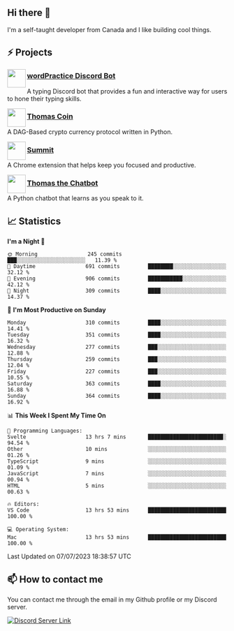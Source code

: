 <h2>Hi there 👋</h2>

<p>I'm a self-taught developer from Canada and I like building cool things.</p>

<h2>⚡ Projects</h2>

<img align="left" src="https://i.imgur.com/BIzs17V.png" width="42" height="42" />
<h3><a target="_blank" href="https://wordpractice.principle.sh/">wordPractice Discord Bot</a></h3>
<p>A typing Discord bot that provides a fun and interactive way for users to hone their typing skills.</p>

<img align="left" src="https://i.imgur.com/4FdQpgN.png" width="42" height="42" />
<h3><a href="https://github.com/principle105/thomas-coin">Thomas Coin</a></h3>
<p>A DAG-Based crypto currency protocol written in Python.</p>

<img align="left" src="https://i.imgur.com/Ly8Atho.png" width="42" height="42" />
<h3><a href="https://summit.sh/">Summit</a></h3>
<p>A Chrome extension that helps keep you focused and productive.</p>

<img align="left" src="https://i.imgur.com/hA9YF2s.png" width="42" height="42" />
<h3><a href="https://github.com/principle105/thomasthechatbot">Thomas the Chatbot</a></h3>
<p>A Python chatbot that learns as you speak to it.</p>

<h2>📈 Statistics</h2>

<!--START_SECTION:waka-->
**I'm a Night 🦉** 

```text
🌞 Morning                245 commits         ███░░░░░░░░░░░░░░░░░░░░░░   11.39 % 
🌆 Daytime                691 commits         ████████░░░░░░░░░░░░░░░░░   32.12 % 
🌃 Evening                906 commits         ███████████░░░░░░░░░░░░░░   42.12 % 
🌙 Night                  309 commits         ████░░░░░░░░░░░░░░░░░░░░░   14.37 % 
```
📅 **I'm Most Productive on Sunday** 

```text
Monday                   310 commits         ████░░░░░░░░░░░░░░░░░░░░░   14.41 % 
Tuesday                  351 commits         ████░░░░░░░░░░░░░░░░░░░░░   16.32 % 
Wednesday                277 commits         ███░░░░░░░░░░░░░░░░░░░░░░   12.88 % 
Thursday                 259 commits         ███░░░░░░░░░░░░░░░░░░░░░░   12.04 % 
Friday                   227 commits         ███░░░░░░░░░░░░░░░░░░░░░░   10.55 % 
Saturday                 363 commits         ████░░░░░░░░░░░░░░░░░░░░░   16.88 % 
Sunday                   364 commits         ████░░░░░░░░░░░░░░░░░░░░░   16.92 % 
```


📊 **This Week I Spent My Time On** 

```text
💬 Programming Languages: 
Svelte                   13 hrs 7 mins       ████████████████████████░   94.54 % 
Other                    10 mins             ░░░░░░░░░░░░░░░░░░░░░░░░░   01.26 % 
TypeScript               9 mins              ░░░░░░░░░░░░░░░░░░░░░░░░░   01.09 % 
JavaScript               7 mins              ░░░░░░░░░░░░░░░░░░░░░░░░░   00.94 % 
HTML                     5 mins              ░░░░░░░░░░░░░░░░░░░░░░░░░   00.63 % 

🔥 Editors: 
VS Code                  13 hrs 53 mins      █████████████████████████   100.00 % 

💻 Operating System: 
Mac                      13 hrs 53 mins      █████████████████████████   100.00 % 
```


 Last Updated on 07/07/2023 18:38:57 UTC
<!--END_SECTION:waka-->

<h2>📫 How to contact me</h2>

You can contact me through the email in my Github profile or my Discord server.

[![Discord Server Link](https://dcbadge.vercel.app/api/server/DHnk46C)](https://discord.gg/DHnk46C)

